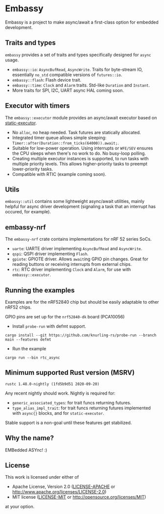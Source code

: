 # Embassy

Embassy is a project to make async/await a first-class option for embedded development.

## Traits and types

`embassy` provides a set of traits and types specifically designed for `async` usage.

- `embassy::io`: `AsyncBufRead`, `AsyncWrite`. Traits for byte-stream IO, essentially `no_std` compatible versions of `futures::io`.
- `embassy::flash`: Flash device trait.
- `embassy::time`: `Clock` and `Alarm` traits. Std-like `Duration` and `Instant`.
- More traits for SPI, I2C, UART async HAL coming soon.

## Executor with timers

The `embassy::executor` module provides an async/await executor based on [static-executor](https://github.com/Dirbaio/static-executor).

- No `alloc`, no heap needed. Task futures are statically allocated.
- Integrated timer queue allows simple sleeping: `Timer::after(Duration::from_ticks(64000)).await;`.
- Suitable for low-power operation. Using interrupts or `WFE/SEV` ensures the CPU sleeps when there's no work to do. No busy-loop polling.
- Creating multiple executor instances is supported, to run tasks with multiple priority levels. This allows higher-priority tasks to preempt lower-priority tasks.
- Compatible with RTIC (example coming soon).

## Utils

`embassy::util` contains some lightweight async/await utilities, mainly helpful for async driver development (signaling a task that an interrupt has occured, for example).

## embassy-nrf

The `embassy-nrf` crate contains implementations for nRF 52 series SoCs.

- `uarte`: UARTE driver implementing `AsyncBufRead` and `AsyncWrite`.
- `qspi`: QSPI driver implementing `Flash`.
- `gpiote`: GPIOTE driver. Allows `await`ing GPIO pin changes. Great for reading buttons or receiving interrupts from external chips.
- `rtc`: RTC driver implementing `Clock` and `Alarm`, for use with `embassy::executor`.

## Running the examples

Examples are for the nRF52840 chip but should be easily adaptable to other nRF52 chips.

GPIO pins are set up for the `nrf52840-dk` board (PCA10056)

- Install `probe-run` with defmt support.

```
cargo install --git https://github.com/knurling-rs/probe-run --branch main --features defmt
```

- Run the example

```
cargo run --bin rtc_async
```

## Minimum supported Rust version (MSRV)

`rustc 1.48.0-nightly (1fd5b9d51 2020-09-20)`

Any recent nightly should work. Nightly is required for:

- `generic_associated_types`: for trait funcs returning futures.
- `type_alias_impl_trait`: for trait funcs returning futures implemented with `async{}` blocks, and for `static-executor`.

Stable support is a non-goal until these features get stabilized.

## Why the name?

EMBedded ASYnc! :)

## License

This work is licensed under either of

- Apache License, Version 2.0 ([LICENSE-APACHE](LICENSE-APACHE) or
  http://www.apache.org/licenses/LICENSE-2.0)
- MIT license ([LICENSE-MIT](LICENSE-MIT) or http://opensource.org/licenses/MIT)

at your option.
